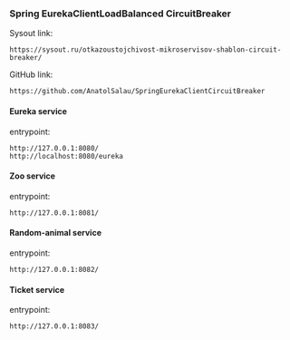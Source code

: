 ### Spring EurekaClientLoadBalanced CircuitBreaker

Sysout link:

    https://sysout.ru/otkazoustojchivost-mikroservisov-shablon-circuit-breaker/

GitHub link:

    https://github.com/AnatolSalau/SpringEurekaClientCircuitBreaker

#### Eureka service
entrypoint:

    http://127.0.0.1:8080/
    http://localhost:8080/eureka

#### Zoo service
entrypoint:

    http://127.0.0.1:8081/

#### Random-animal service
entrypoint:

    http://127.0.0.1:8082/

#### Ticket service
entrypoint:

    http://127.0.0.1:8083/

